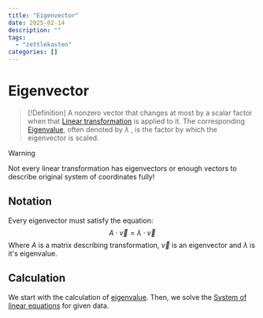 ```yaml
---
title: "Eigenvector"
date: 2025-02-14
description: ""
tags: 
  - "zettlekasten"
categories: []
---
```


# Eigenvector
> [!Definition]
A nonzero vector that changes at most by a scalar factor when that [Linear transformation](Linear%20transformation.md) is applied to it. The corresponding [Eigenvalue](Eigenvalue.md), often denoted by $\lambda$ , is the factor by which the eigenvector is scaled.

> [!Warning]
Not every linear transformation has eigenvectors or enough vectors to describe original system of coordinates fully!

## Notation
Every eigenvector must satisfy the equation:
$$A\cdot \vec{v} = \lambda \cdot \vec{v}$$
Where $A$ is a matrix describing transformation, $\vec{v}$ is an eigenvector and $\lambda$ is it's eigenvalue.

## Calculation
We start with the calculation of [eigenvalue](Eigenvalue.md#Calculation).
Then, we solve the [System of linear equations](System%20of%20linear%20equations.md) for given data.
